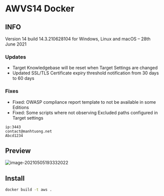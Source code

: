 # AWVS14 Docker


## INFO

Version 14 build 14.3.210628104 for Windows, Linux and macOS – 28th June 2021

### Updates

- Target Knowledgebase will be reset when Target Settings are changed
- Updated SSL/TLS Certificate expiry threshold notification from 30 days to 60 days

### Fixes

- Fixed: OWASP compliance report template to not be available in some Editions
- Fixed: Some scripts where not observing Excluded paths configured in Target settings

```info login
ip:3443
contact@manhtuong.net
Abcd1234
```



## Preview

![image-20210505193332022](https://rmt.ladydaily.com/fetch/ZYGG/storage/20210505201037686297.png?w=1280&fmt=jpg)

## Install

```bash
docker build -t aws .
```
